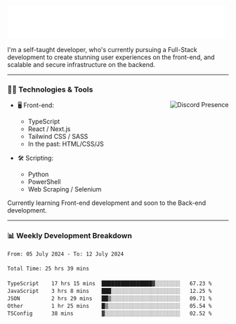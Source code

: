<img src="assets/wave.svg" alt=":wave:" />

I'm a self-taught developer, who's currently pursuing a Full-Stack development to create stunning user experiences on the front-end, and scalable and secure infrastructure on the backend.

---

### 🧑‍💻 Technologies & Tools

<a href="https://discord.com/users/414304208649453568" target="_blank" rel="nofollow">
   <img src="https://lanyard-profile-readme.vercel.app/api/414304208649453568?idleMessage=Probably%20doing%20something%20else..." alt="Discord Presence" align="right">
</a>

- 🖥️ Front-end:

  - TypeScript
  - React / Next.js
  - Tailwind CSS / SASS
  - In the past: HTML/CSS/JS

- 🛠 Scripting:

  - Python
  - PowerShell
  - Web Scraping / Selenium

Currently learning Front-end development and soon to the Back-end development.

---

### 📊 Weekly Development Breakdown

<!-- ![ccrsxx's GitHub Stats](https://github-readme-stats.vercel.app/api?username=ccrsxx&count_private=true&theme=tokyonight) -->
<!-- ![ccrsxx's Top Langs](https://github-readme-stats.vercel.app/api/top-langs/?username=ccrsxx&hide=lua,java,html&theme=tokyonight) -->

<!--START_SECTION:waka-->

```txt
From: 05 July 2024 - To: 12 July 2024

Total Time: 25 hrs 39 mins

TypeScript    17 hrs 15 mins  ████████████████▓░░░░░░░░   67.23 %
JavaScript    3 hrs 8 mins    ███░░░░░░░░░░░░░░░░░░░░░░   12.25 %
JSON          2 hrs 29 mins   ██▒░░░░░░░░░░░░░░░░░░░░░░   09.71 %
Other         1 hr 25 mins    █▒░░░░░░░░░░░░░░░░░░░░░░░   05.54 %
TSConfig      38 mins         ▓░░░░░░░░░░░░░░░░░░░░░░░░   02.52 %
```

<!--END_SECTION:waka-->
